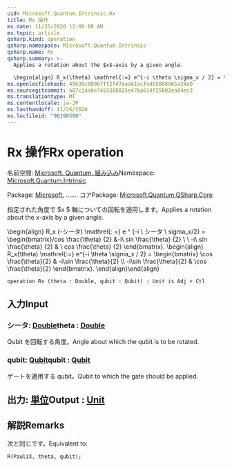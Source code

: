 ```yaml
---
uid: Microsoft.Quantum.Intrinsic.Rx
title: Rx 操作
ms.date: 11/25/2020 12:00:00 AM
ms.topic: article
qsharp.kind: operation
qsharp.namespace: Microsoft.Quantum.Intrinsic
qsharp.name: Rx
qsharp.summary: >-
  Applies a rotation about the $x$-axis by a given angle.

  \begin{align} R_x(\theta) \mathrel{:=} e^{-i \theta \sigma_x / 2} = \begin{bmatrix} \cos \frac{\theta}{2} & -i\sin \frac{\theta}{2}  \\\\ -i\sin \frac{\theta}{2} & \cos \frac{\theta}{2} \end{bmatrix}. \end{align}
ms.openlocfilehash: 49638c00967ff2f47dad41acfed05868d65a24a0
ms.sourcegitcommit: a87c1aa8e7453360025e47ba614f25b02ea84ec3
ms.translationtype: MT
ms.contentlocale: ja-JP
ms.lasthandoff: 11/26/2020
ms.locfileid: "96198590"
---
```

# <a name="rx-operation"></a><span data-ttu-id="39e53-102">Rx 操作</span><span class="sxs-lookup"><span data-stu-id="39e53-102">Rx operation</span></span>

<span data-ttu-id="39e53-103">名前空間: [Microsoft. Quantum. 組み込み](xref:Microsoft.Quantum.Intrinsic)</span><span class="sxs-lookup"><span data-stu-id="39e53-103">Namespace: [Microsoft.Quantum.Intrinsic](xref:Microsoft.Quantum.Intrinsic)</span></span>

<span data-ttu-id="39e53-104">Package: [Microsoft.](https://nuget.org/packages/Microsoft.Quantum.QSharp.Core) ....... コア</span><span class="sxs-lookup"><span data-stu-id="39e53-104">Package: [Microsoft.Quantum.QSharp.Core](https://nuget.org/packages/Microsoft.Quantum.QSharp.Core)</span></span>


<span data-ttu-id="39e53-105">指定された角度で $x $ 軸についての回転を適用します。</span><span class="sxs-lookup"><span data-stu-id="39e53-105">Applies a rotation about the $x$-axis by a given angle.</span></span>

<span data-ttu-id="39e53-106">\begin{align} R_x (-シータ) \mathrel{: =} e ^ {-i \ シータ \ sigma_x/2} = \begin{bmatrix}/cos \frac{\theta} {2} &-i\ sin \frac{\theta} {2} \\ \\ -i\ sin \frac{\theta} {2} & \ cos \frac{\theta} {2} \end{bmatrix}.  </span><span class="sxs-lookup"><span data-stu-id="39e53-106">\begin{align} R_x(\theta) \mathrel{:=} e^{-i \theta \sigma_x / 2} = \begin{bmatrix} \cos \frac{\theta}{2} & -i\sin \frac{\theta}{2}  \\\\ -i\sin \frac{\theta}{2} & \cos \frac{\theta}{2} \end{bmatrix}.</span></span>
<span data-ttu-id="39e53-107">\end{align}</span><span class="sxs-lookup"><span data-stu-id="39e53-107">\end{align}</span></span>

```qsharp
operation Rx (theta : Double, qubit : Qubit) : Unit is Adj + Ctl
```


## <a name="input"></a><span data-ttu-id="39e53-108">入力</span><span class="sxs-lookup"><span data-stu-id="39e53-108">Input</span></span>

### <a name="theta--double"></a><span data-ttu-id="39e53-109">シータ: [Double](xref:microsoft.quantum.lang-ref.double)</span><span class="sxs-lookup"><span data-stu-id="39e53-109">theta : [Double](xref:microsoft.quantum.lang-ref.double)</span></span>

<span data-ttu-id="39e53-110">Qubit を回転する角度。</span><span class="sxs-lookup"><span data-stu-id="39e53-110">Angle about which the qubit is to be rotated.</span></span>


### <a name="qubit--qubit"></a><span data-ttu-id="39e53-111">qubit: [Qubit](xref:microsoft.quantum.lang-ref.qubit)</span><span class="sxs-lookup"><span data-stu-id="39e53-111">qubit : [Qubit](xref:microsoft.quantum.lang-ref.qubit)</span></span>

<span data-ttu-id="39e53-112">ゲートを適用する qubit。</span><span class="sxs-lookup"><span data-stu-id="39e53-112">Qubit to which the gate should be applied.</span></span>



## <a name="output--unit"></a><span data-ttu-id="39e53-113">出力: [単位](xref:microsoft.quantum.lang-ref.unit)</span><span class="sxs-lookup"><span data-stu-id="39e53-113">Output : [Unit](xref:microsoft.quantum.lang-ref.unit)</span></span>



## <a name="remarks"></a><span data-ttu-id="39e53-114">解説</span><span class="sxs-lookup"><span data-stu-id="39e53-114">Remarks</span></span>

<span data-ttu-id="39e53-115">次と同じです。</span><span class="sxs-lookup"><span data-stu-id="39e53-115">Equivalent to:</span></span>

```qsharp
R(PauliX, theta, qubit);
```
